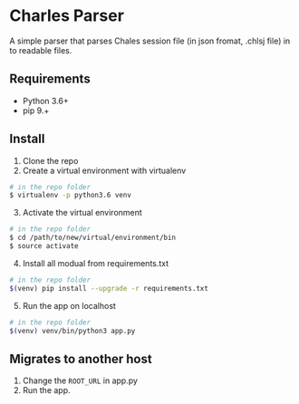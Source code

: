 # Charles Parser

A simple parser that parses Chales session file (in json fromat, .chlsj file) in to readable files.


## Requirements

- Python 3.6+
- pip 9.+

## Install

1. Clone the repo
2. Create a  virtual environment with virtualenv

  ```bash
  # in the repo folder
  $ virtualenv -p python3.6 venv
  ```

3. Activate the virtual environment

```bash
# in the repo folder
$ cd /path/to/new/virtual/environment/bin
$ source activate 
```

4. Install all modual from requirements.txt

```bash
# in the repo folder
$(venv) pip install --upgrade -r requirements.txt
```

5. Run the app on localhost

```bash
# in the repo folder
$(venv) venv/bin/python3 app.py
```

## Migrates to another host
1. Change the `ROOT_URL` in app.py
2. Run the app.
